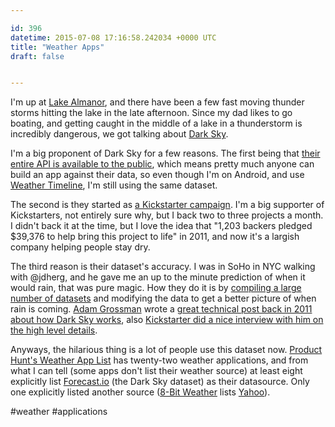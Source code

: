 ```yaml
---

id: 396
datetime: 2015-07-08 17:16:58.242034 +0000 UTC
title: "Weather Apps"
draft: false


---
```


I'm up at [Lake Almanor](https://en.wikipedia.org/wiki/Lake_Almanor), and there have been a few fast moving thunder storms hitting the lake in the late afternoon. Since my dad likes to go boating, and getting caught in the middle of a lake in a thunderstorm is incredibly dangerous, we got talking about [Dark Sky](http://darkskyapp.com/).

I'm a big proponent of Dark Sky for a few reasons. The first being that [their entire API is available to the public](https://developer.forecast.io/), which means pretty much anyone can build an app against their data, so even though I'm on Android, and use [Weather Timeline](http://weathertimeline.com/), I'm still using the same dataset.

The second is they started as [a Kickstarter campaign](https://www.kickstarter.com/projects/jackadam/dark-sky-hyperlocal-weather-prediction-and-visuali). I'm a big supporter of Kickstarters, not entirely sure why, but I back two to three projects a month. I didn't back it at the time, but I love the idea that "1,203 backers pledged $39,376 to help bring this project to life" in 2011, and now it's a largish company helping people stay dry.

The third reason is their dataset's accuracy. I was in SoHo in NYC walking with @jdherg, and he gave me an up to the minute prediction of when it would rain, that was pure magic. How they do it is by [compiling a large number of datasets](https://forecast.io/raw/)  and modifying the data to get a better picture of when rain is coming. [Adam Grossman](http://jackadam.net/) wrote a [great technical post back in 2011 about how Dark Sky works](http://blog.jackadam.net/2011/how-dark-sky-works/), also [Kickstarter did a nice interview with him on the high level details](https://www.kickstarter.com/blog/featured-creator-adam-grossman-of-dark-sky).

Anyways, the hilarious thing is a lot of people use this dataset now. [Product Hunt's Weather App List](https://www.producthunt.com/e/weather-apps) has twenty-two weather applications, and from what I can tell (some apps don't list their weather source) at least eight explicitly list [Forecast.io](https://forecast.io/) (the Dark Sky dataset) as their datasource. Only one explicitly listed another source ([8-Bit Weather](http://8bitweather.co/) lists [Yahoo](https://weather.yahoo.com/)). 

#weather #applications
